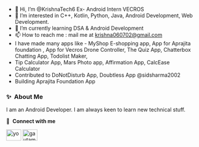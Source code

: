 - 👋 Hi, I’m @KrishnaTech6 Ex- Android Intern VECROS
- 👀 I’m interested in C++, Kotlin, Python, Java, Android Development, Web Development.
- 🌱 I’m currently learning DSA & Android Development
- 📫 How to reach me : mail me at krishna060702@gmail.com
- I have made many apps like - MyShop E-shopping app, App for Aprajita foundation , App for Vecros Drone Controller, The Quiz App, Chatterbox Chatting App, Todolist Maker,
- Tip Calculator App, Mars Photo app, Affirmation App, CalcEase Calculator
- Contributed to DoNotDisturb App, Doubtless App @sidsharma2002
- Building Aprajita Foundation App 

### ✨&nbsp; About Me

I am an Android Developer. I am always keen to learn new technical stuff.

🔗 &nbsp;**Connect with me**
<p align="left">
<a href="https://www.linkedin.com/in/krishna-rana-4711a423b/" target="blank"><img align="center" src="https://raw.githubusercontent.com/rahuldkjain/github-profile-readme-generator/master/src/images/icons/Social/linked-in-alt.svg" alt="yo" height="30" width="40" /></a>
<a href="https://instagram.com/krishna_rana_0607" target="blank"><img align="center" src="https://raw.githubusercontent.com/rahuldkjain/github-profile-readme-generator/master/src/images/icons/Social/instagram.svg" alt="gautamkrishnar" height="30" width="40" /></a>


<!---
KrishnaTech6/KrishnaTech6 is a ✨ special ✨ repository because its `README.md` (this file) appears on your GitHub profile.
You can click the Preview link to take a look at your changes.
--->
